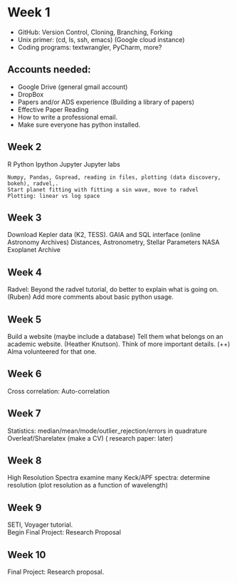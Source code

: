 # Week 1
* GitHub: Version Control, Cloning, Branching, Forking
* Unix primer: (cd, ls, ssh, emacs) (Google cloud instance)
* Coding programs: textwrangler, PyCharm, more?
## Accounts needed:
  * Google Drive (general gmail account)
  * DropBox
  * Papers and/or ADS experience (Building a library of papers)
  * Effective Paper Reading
  * How to write a professional email.
  * Make sure everyone has python installed.

## Week 2
R 
Python
Ipython
Jupyter
Jupyter labs

    Numpy, Pandas, Gspread, reading in files, plotting (data discovery, bokeh), radvel,.
    Start planet fitting with fitting a sin wave, move to radvel
    Plotting: linear vs log space


## Week 3
 Download Kepler data (K2, TESS).
 GAIA and SQL interface (online Astronomy Archives)
  Distances,  Astronometry, Stellar Parameters
 NASA Exoplanet Archive

## Week 4
 Radvel:
 Beyond the radvel tutorial, do better to explain what is going on. (Ruben)
 Add more comments about basic python usage.


## Week 5
Build a website (maybe include a database) Tell them what belongs on an academic website. (Heather Knutson). Think of more important details. (++)
    Alma volunteered for that one.

## Week 6
 Cross correlation: Auto-correlation

## Week 7
 Statistics:
 median/mean/mode/outlier_rejection/errors in quadrature
 Overleaf/Sharelatex (make a CV) ( research paper: later)

## Week 8
High Resolution Spectra
   examine many Keck/APF spectra: determine resolution 
   (plot resolution as a function of wavelength)

## Week 9
SETI, Voyager tutorial.   
Begin Final Project: Research Proposal

## Week 10
Final Project: Research proposal.



